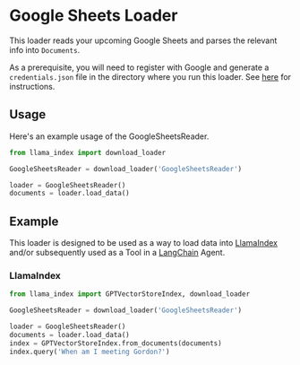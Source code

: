 # Google Sheets Loader

This loader reads your upcoming Google Sheets and parses the relevant info into `Documents`. 

As a prerequisite, you will need to register with Google and generate a `credentials.json` file in the directory where you run this loader. See [here](https://developers.google.com/workspace/guides/create-credentials) for instructions.

## Usage

Here's an example usage of the GoogleSheetsReader.

```python
from llama_index import download_loader

GoogleSheetsReader = download_loader('GoogleSheetsReader')

loader = GoogleSheetsReader()
documents = loader.load_data()
```

## Example

This loader is designed to be used as a way to load data into [LlamaIndex](https://github.com/jerryjliu/llama_index/tree/main/llama_index) and/or subsequently used as a Tool in a [LangChain](https://github.com/hwchase17/langchain) Agent.

### LlamaIndex

```python
from llama_index import GPTVectorStoreIndex, download_loader

GoogleSheetsReader = download_loader('GoogleSheetsReader')

loader = GoogleSheetsReader()
documents = loader.load_data()
index = GPTVectorStoreIndex.from_documents(documents)
index.query('When am I meeting Gordon?')
```
